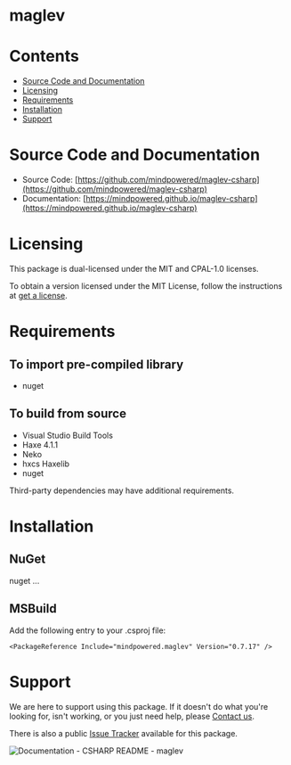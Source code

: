 
maglev
======

Contents
========

* [Source Code and Documentation](#source-code-and-documentation)
* [Licensing](#licensing)
* [Requirements](#requirements)
* [Installation](#installation)
* [Support](#support)

# Source Code and Documentation
- Source Code: [https://github.com/mindpowered/maglev-csharp](https://github.com/mindpowered/maglev-csharp)
- Documentation: [https://mindpowered.github.io/maglev-csharp](https://mindpowered.github.io/maglev-csharp)

# Licensing
This package is dual-licensed under the MIT and CPAL-1.0 licenses.

To obtain a version licensed under the MIT License, follow the instructions at [get a license][purchase].

# Requirements
## To import pre-compiled library
- nuget

## To build from source
- Visual Studio Build Tools
- Haxe 4.1.1
- Neko
- hxcs Haxelib
- nuget


Third-party dependencies may have additional requirements.

# Installation
## NuGet

nuget ...

## MSBuild

Add the following entry to your .csproj file:

```
<PackageReference Include="mindpowered.maglev" Version="0.7.17" />
```


# Support
We are here to support using this package. If it doesn't do what you're looking for, isn't working, or you just need help, please [Contact us][contact].

There is also a public [Issue Tracker][bugs] available for this package.
  
  
![Documentation - CSHARP README - maglev](https://www.google-analytics.com/collect?v=1&tid=UA-178768904-1&cid=555&aip=1&t=event&ec=Documentation&ea=CSHARP+README&el=maglev)


[bugs]: https://github.com/mindpowered/maglev-csharp/issues
[contact]: https://mindpowered.dev/support.html?ref=maglev-csharp/
[licensing]: https://mindpowered.dev/?ref=maglev-csharp
[purchase]: https://mindpowered.dev/purchase/maglev-csharp
